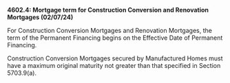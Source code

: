 **4602.4: Mortgage term for Construction Conversion and Renovation
Mortgages (02/07/24)**

For Construction Conversion Mortgages and Renovation Mortgages, the term
of the Permanent Financing begins on the Effective Date of Permanent
Financing.

Construction Conversion Mortgages secured by Manufactured Homes must
have a maximum original maturity not greater than that specified in
Section 5703.9(a).